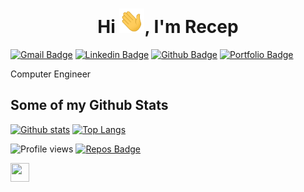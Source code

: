 <h1 align="center">Hi <img src="https://raw.githubusercontent.com/ABSphreak/ABSphreak/master/gifs/Hi.gif" width="40px" />, I'm Recep</h1>

[![Gmail Badge](https://img.shields.io/badge/-recepkarademir0018@gmail.com-c14438?style=flat&logo=Gmail&logoColor=white&link=mailto:recepkarademir0018@gmail.com)](mailto:recepkarademir0018@gmail.com) 
[![Linkedin Badge](https://img.shields.io/badge/-recepkarademir-0072b1?style=flat&logo=Linkedin&logoColor=white&link=https://www.linkedin.com/in/recepkarademir/)](https://www.linkedin.com/in/recepkarademir/) [![Github Badge](https://img.shields.io/badge/-recepkarademir-grey?style=flat&logo=github&logoColor=white&link=https://github.com/recepkarademir/)](https://www.github.com/recepkarademir/) 
[![Portfolio Badge](https://img.shields.io/badge/portfolio-web-blue?style=flat&link=recepkarademir.github.io/)](recepkarademir.github.io/) <p align='left'>Computer Engineer</p>
## Some of my Github Stats
[![Github stats](https://github-readme-stats.vercel.app/api?username=recepkarademir&show_icons=true&include_all_commits=true)](https://github.com/recepkarademir/github-readme-stats)
[![Top Langs](https://github-readme-stats.vercel.app/api/top-langs/?username=recepkarademir&layout=compact)](https://github.com/recepkarademir/github-readme-stats)

<!---
recepkarademir/recepkarademir is a ✨ special ✨ repository because its `README.md` (this file) appears on your GitHub profile.
You can click the Preview link to take a look at your changes.
---><!-- Profile Views Counter -->
![Profile views](https://gpvc.arturio.dev/recepkarademir?v=3)
[![Repos Badge](https://badges.pufler.dev/repos/recepkarademir)](https://badges.pufler.dev)<div>
    <img src="https://cultofthepartyparrot.com/parrots/hd/githubparrot.gif" width="30" height="30"/>
</div

